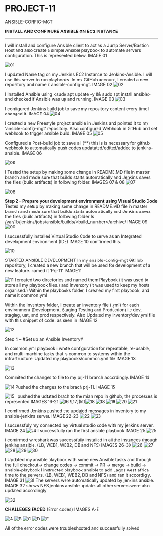 # PROJECT-11
ANSIBLE-CONFIG-MGT


**INSTALL AND CONFIGURE ANSIBLE ON EC2 INSTANCE**
****
I will install and configure Ansible client to act as a Jump Server/Bastion Host and also create a simple Ansible playbook to automate servers configuration. This is represented below. IMAGE 01

![01](https://user-images.githubusercontent.com/91284177/148755626-c552ec4a-3d13-4abe-9e8b-e30f0ba48e69.png)

I updated Name tag on my Jenkins EC2 Instance to Jenkins-Ansible. I will use this server to run playbooks.
In my GitHub account, I created a new repository and name it ansible-config-mgt. IMAGE 02
![02](https://user-images.githubusercontent.com/91284177/148755963-db0713db-bea8-491e-b53e-71869470415c.png)


I Installed Ansible using <sudo apt update -y && sudo apt install ansible> and checked if Ansible was up and running. IMAGE 03
![03](https://user-images.githubusercontent.com/91284177/148756301-d2ba743b-0881-4aa3-ae02-d2706b536c6a.png)

I configured Jenkins build job to save my repository content every time I changed it. IMAGE 04
![04](https://user-images.githubusercontent.com/91284177/148756605-2ad971db-6797-4d9d-a01f-75f3aa9ba94d.png)

I created a new Freestyle project ansible in Jenkins and pointed it to my ‘ansible-config-mgt’ repository. Also configured Webhook in GitHub and set webhook to trigger ansible build. IMAGE 05
![05](https://user-images.githubusercontent.com/91284177/148756791-341b7149-a589-498b-ba89-c63aee85a982.png)


Configured a Post-build job to save all (**) this is is necessary for github webhook to automatically push codes updatated/edited/added to jenkins-ansible. IMAGE 06

![06](https://user-images.githubusercontent.com/91284177/148757348-17081525-0352-4ad4-bd31-4d5d12eefab8.png)

I Tested the setup by making some change in README.MD file in master branch and made sure that builds starts automatically and Jenkins saves the files (build artifacts) in following folder. IMAGES 07 & 08
![07](https://user-images.githubusercontent.com/91284177/148757574-d9b85903-5bcb-4012-963c-25401a920cfa.png)

![08](https://user-images.githubusercontent.com/91284177/148757553-15c419c2-065c-4b63-9748-291a539ef3dc.png)

**Step 2 – Prepare your development environment using Visual Studio Code**
Tested my setup by making some change in README.MD file in master branch and made sure that builds starts automatically and Jenkins saves the files (build artifacts) in following folder ls /var/lib/jenkins/jobs/ansible/builds/<build_number>/archive/ IMAGE 09
![09](https://user-images.githubusercontent.com/91284177/149334232-ae53c845-3019-4097-ae26-daf50aa277b5.png)

I successfully installed Virtual Studio Code to serve as an Integrated development environment (IDE)  IMAGE 10 comfirmed this.

![10](https://user-images.githubusercontent.com/91284177/149333901-a3f0587e-e079-4b88-a7c8-b27ea4ebfbde.png)

STARTED ANSIBLE DEVELOPMENT
In my ansible-config-mgt GitHub repository, I created a new branch that will be used for development of a new feature. named it 'Prj-11' IMAGE11

![11](https://user-images.githubusercontent.com/91284177/149837687-a2b94851-467c-4c61-a54b-7c6ed8650b06.png)
I created two directories and named them Playbook (it was used to store all my playbook files.) and Inventory (it was used to keep my hosts organised.)
Within the playbooks folder, I created my first playbook, and name it common.yml

Within the inventory folder, I create an inventory file (.yml) for each environment (Development, Staging Testing and Production) i.e dev, staging, uat, and prod respectively. Also Updated my inventory/dev.yml file with this snippet of code: as seen in IMAGE 12

![12](https://user-images.githubusercontent.com/91284177/149838491-8a8b3455-c792-4ad3-819e-f026b9c45715.png)

Step 4 – #Set up an Ansible Inventory#

In common.yml playbook i wrote configuration for repeatable, re-usable, and multi-machine tasks that is common to systems within the infrastructure. Updated my playbooks/common.yml file IMAGE 13

![13](https://user-images.githubusercontent.com/91284177/149839450-6a257263-3111-4ac1-b46e-76651fe469dc.png)

Commited the changes to file to my prj-11 branch accordingly. IMAGE 14

![14](https://user-images.githubusercontent.com/91284177/149839524-c62a17a4-f905-436c-afd1-26fef6df162a.png)
Pushed the changes to the brach prj-11. IMAGE 15

![15](https://user-images.githubusercontent.com/91284177/149939384-fb99d127-880a-4fbb-9836-6f4f7ee8a1c0.png)
I pushed the udtated brach to the mian repo in github, the processes is represented IMAGES 16-21
![16](https://user-images.githubusercontent.com/91284177/149974976-b6baa192-6edd-45b3-ad76-64f3cefc562f.png)
![17](htt![18](https://user-images.githubusercontent.com/91284177/149975040-12908189-7b22-4ef6-8f22-bc2b6cf141df.png)
![18](https://user-images.githubusercontent.com/91284177/149975075-153d519a-0dd6-4c6a-bd4b-240e8bbbcbbc.png)
![19](https://user-images.githubusercontent.com/91284177/149975118-47d712d7-1def-4633-833a-88cad0ecb904.png)
![20](https://user-images.githubusercontent.com/91284177/149975147-b9011f5f-4028-409a-ac41-8ff25e459f3a.png)
![21](https://user-images.githubusercontent.com/91284177/149975173-48d754da-dbc8-4afe-9ede-3aa48b978d7f.png)

I comfirmed Jenkins pushed the updated messages in inventory to my ansible-jenkins server. IMAGE 22-23
![22](https://user-images.githubusercontent.com/91284177/149975667-b355ca21-5c8d-4a8e-ba33-2af68de48a6a.png)
![23](https://user-images.githubusercontent.com/91284177/149975720-a7dfbe31-51cc-4f41-b293-8db05743757e.png)

I successfuly my connected my virtual studio code with my jenkins server. IMAGE 24 
![24](https://user-images.githubusercontent.com/91284177/151419739-12654305-eedd-4179-a70a-d70d57cb9a72.png)
I successfully ran the first ansible playbook IMAGE 25
![25](https://user-images.githubusercontent.com/91284177/151420125-bc9a341c-22ff-45d4-a984-14f90222a2db.png)


I confirmed wireshark was successfully installed in all the instances through jenkins ansible. (LB, WEB1, WEB2, DB and NFS) IMAGES 26-30
![26](https://user-images.githubusercontent.com/91284177/151420423-f7679ba2-c2c8-4d96-932c-10514af3f6eb.png)
![27](https://user-images.githubusercontent.com/91284177/151420432-a79f4140-4c24-4329-9827-25010b115d16.png)
![28](https://user-images.githubusercontent.com/91284177/151420437-22920c3d-6825-4165-9f07-ab8ce1b2b089.png)
![29](https://user-images.githubusercontent.com/91284177/151420444-195377b1-c94f-4cf6-a534-1843a11f91ef.png)
![30](https://user-images.githubusercontent.com/91284177/151420456-d950c3c2-45a6-4080-bcd3-c80413fadfb6.png)

I Updated my ansible playbook with some new Ansible tasks and through the full checkout-> change codes -> commit -> PR -> merge -> build -> ansible-playbook
I instructed playbook ansible to add Lagos west africa time to the servers. (LB, WEB1, WEB2, DB and NFS) and ran it accordigly. IMAGE 31
![31](https://user-images.githubusercontent.com/91284177/151421266-c58a6948-48ed-4614-aa71-cf029f9d820e.png)
The servers were automatically updated by jenkins ansible. IMAGE 32 shows NFS jenkins ansible update. all other servers were also updated
accordingly

![32](https://user-images.githubusercontent.com/91284177/151421546-c0fb48df-3a77-4596-a176-0a49d6a8b016.png)





**CHALLEGES FACED** (Error codes) IMAGES A-E



![A](https://user-images.githubusercontent.com/91284177/151674176-961b5488-95fc-4694-a5d3-e24a52370715.png)
![B](https://user-images.githubusercontent.com/91284177/151674180-a54afd0e-0bca-485c-8a4f-957ea2e1c339.png)
![C](https://user-images.githubusercontent.com/91284177/151674194-40c7b24a-f71e-44b3-9117-800fb0f29f6c.png)
![D](https://user-images.githubusercontent.com/91284177/151674197-7a1850da-e82e-4a0e-a7f0-389ad0e83b30.png)
![E](https://user-images.githubusercontent.com/91284177/151674202-08967fde-6ba1-48a5-aef3-b756a181038e.png)




All of the error codes were troubleshooted and successfully solved






